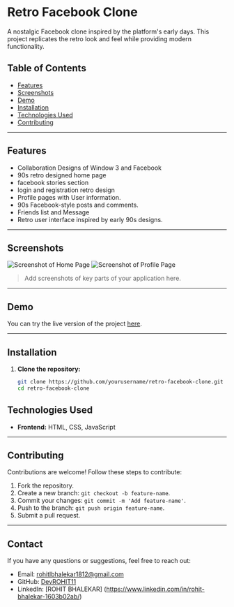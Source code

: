 # Retro Facebook Clone

A nostalgic Facebook clone inspired by the platform's early days. This project replicates the retro look and feel while providing modern functionality.

## Table of Contents
- [Features](#features)
- [Screenshots](#screenshots)
- [Demo](#demo)
- [Installation](#installation)
- [Technologies Used](#technologies-used)
- [Contributing](#contributing)

---

## Features
- Collaboration Designs of Window 3 and Facebook
- 90s retro designed home page
- facebook stories section
- login and registration retro design
- Profile pages with User information.
- 90s Facebook-style posts and comments.
- Friends list and Message
- Retro user interface inspired by early 90s designs.

---

## Screenshots
![Screenshot of Home Page](path/to/homepage-screenshot.png)
![Screenshot of Profile Page](path/to/profile-screenshot.png)

> Add screenshots of key parts of your application here.

---

## Demo
You can try the live version of the project [here](your-live-demo-link).

---

## Installation

1. **Clone the repository:**
   ```bash
   git clone https://github.com/yourusername/retro-facebook-clone.git
   cd retro-facebook-clone
   ```

## Technologies Used
- **Frontend:** HTML, CSS, JavaScript
---

## Contributing
Contributions are welcome! Follow these steps to contribute:
1. Fork the repository.
2. Create a new branch: `git checkout -b feature-name`.
3. Commit your changes: `git commit -m 'Add feature-name'`.
4. Push to the branch: `git push origin feature-name`.
5. Submit a pull request.

---

## Contact
If you have any questions or suggestions, feel free to reach out:
- Email: rohitlbhalekar1812@gmail.com
- GitHub: [DevROHIT11](https://github.com/DevROHIT11)
- LinkedIn: [ROHIT BHALEKAR] (https://www.linkedin.com/in/rohit-bhalekar-1603b02ab/)
